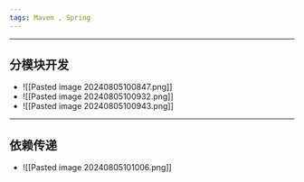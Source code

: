 ```yaml
---
tags: Maven , Spring
---
```


---

## 分模块开发

 - ![[Pasted image 20240805100847.png]]
 - ![[Pasted image 20240805100932.png]]
 - ![[Pasted image 20240805100943.png]]


---

## 依赖传递

 - ![[Pasted image 20240805101006.png]]
